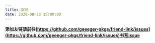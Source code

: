 ```yaml
---
title: 友链
date: 2020-08-26 15:00:00
---
```


**添加友链请前往[https://github.com/geeeger-pkgs/friend-link/issues](https://github.com/geeeger-pkgs/friend-link/issues)书写issue**

<ul id="_Gblog"></ul>
<link rel="stylesheet" href="//cdn.jsdelivr.net/gh/highlightjs/cdn-release@10.1.2/build/styles/tomorrow-night.min.css">
<script src="//cdn.jsdelivr.net/gh/highlightjs/cdn-release@10.1.2/build/highlight.min.js"></script>
<script src="https://cdn.jsdelivr.net/npm/marked/marked.min.js"></script>
<script>
(function () {
var timer;
timer = setInterval(function(){
    if (typeof $ !== 'undefined') {
        clearInterval(timer)
        // for scroll
        var onScroll = function(e) {
            if ($.active != 0) {
                return;
            }
            if (e.data) {
                var offset = e.data.offset;
            };
            if (offset === undefined) {
                offset = $(window).height() * 0.7;
            }
            var viewPortBottom = $(window).scrollTop() + $(window).height(),
                breakPoint = $(document).height() - offset;
                reachedBottom = viewPortBottom >= breakPoint;
            if (!reachedBottom) return;
            $(window).trigger('infiniteScroll');
        };
        $.onInfiniteScroll = function(callback, options) {
            $(window).on('infiniteScroll', callback);
            $(window).on('scroll.infinite', options, onScroll);
        };
        $.destroyInfiniteScroll = function() {
            $(window).off('infiniteScroll');
            $(window).off('scroll.infinite');
        };
        var _Gblog = {
            page: 1,
            done: false,
            loading: false
        }
        function fetchIssues() {
            if (_Gblog.loading) {
                return;
            }
            if (_Gblog.done) {
                return;
            }
            _Gblog.loading = true
            $.ajax({
                url:"https://api.github.com/repos/geeeger-pkgs/friend-link/issues",
                data:{
                    page: _Gblog.page++,
                }
            })
            .then(function(data, textStatus, jqXHR){
                var link = jqXHR.getResponseHeader("Link") || "";
                if(link.indexOf('rel="next"') < 0){
                    _Gblog.done = true
                }
                _Gblog.loading = false
                var tpl = ''
                var dom = document.querySelector('#_Gblog')
                var fragment = document.createDocumentFragment()
                for (var i = 0; i < data.length; i++) {
                    var container = document.createElement('li')
                    var item = data[i]
                    var content = '<div>'
                    +   '<h4>'
                    +       (function (labels) { return labels.map(function (label) { return '<span style="padding: 2px; margin: 0 5px; color: #fff; line-height:1;background:#' + label.color + ';">' + label.name + '</span>' }).join('') })(item.labels)
                    +       item.title
                    +   '</h4>'
                    +   '<section style="margin:10px;">' + marked(item.body) + '</section>'
                    container.innerHTML = content
                    fragment.appendChild(container)
                }
                dom.appendChild(fragment)
                $('pre code').each(function(i, block) {
                    hljs.highlightBlock(block);
                });
            });
        }
        fetchIssues()
        $.onInfiniteScroll(fetchIssues)
    }
},100)
})()
</script>